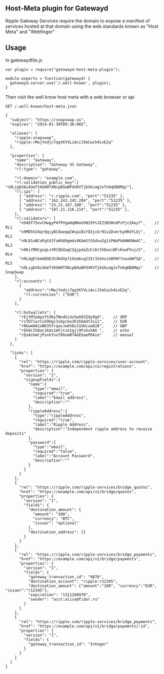 ## Host-Meta plugin for Gatewayd

Ripple Gateway Services require the domain to expose
a manifest of services hosted at that domain using the
web standards known as "Host Meta" and "Webfinger"

## Usage

In gatewaydfile.js

    var plugin = require("gatewayd-host-meta-plugin");

    module.exports = function(gatewayd) {
      gatewayd.server.use('/.well-known', plugin);
    }

Then visit the well know host meta with a web browser or api

    GET /.well-known/host-meta.json 

    {
      "subject": "https://snapswap.us",
      "expires": "2014-01-30T09:30:00Z",

      "aliases": [
        "ripple:snapswap",
        "ripple:rMwjYedjc7qqtKYVLiAccJSmCwih4LnE2q"
      ],

      "properties": {
        "name": "Gateway",
        "description": "Gateway US Gateway",
        "rl:type": "gateway",

        "rl:domain": "example.com",
        "rl:validation_public_key":[ "n9LigbVAi4UeTtKGHHTXNcpBXwBPdVKVTjbSkLmgJvTn6qKB8Mqz"],
        "rl:ips": [
          { "address": "r.ripple.com", "port":"51235" },
          { "address": "162.243.242.204", "port":"51235" },
          { "address": "23.21.167.100", "port":"51235" },
          { "address": "107.21.116.214", "port":"51235" },
        ],
        "rl:validators": [
          "n949f75evCHwgyP4fPVgaHqNHxUVN15PsJEZ3B3HnXPcPjcZAoy7",    // RL1
          "n9MD5h24qrQqiyBC8aeqqCWvpiBiYQ3jxSr91uiDvmrkyHRdYLUj",    // RL2
          "n9L81uNCaPgtUJfaHh89gmdvXKAmSt5Gdsw2g1iPWaPkAHW5Nm4C",    // RL3
          "n9KiYM9CgngLvtRCQHZwgC2gjpdaZcCcbt3VboxiNFcKuwFVujzS",    // RL4
          "n9LdgEtkmGB9E2h3K4Vp7iGUaKuq23Zr32ehxiU8FWY7xoxbWTSA",    // RL5
          "n9LigbVAi4UeTtKGHHTXNcpBXwBPdVKVTjbSkLmgJvTn6qKB8Mqz"     // SnapSwap
        ],
        "rl:accounts": [
          {
            "address":"rMwjYedjc7qqtKYVLiAccJSmCwih4LnE2q",
            "rl:currencies": ["EUR"]
          }
        ],

        "rl:hotwallets": [
          "rEjtM7pApzYS3KyTWndkiUx5wX83Zdy9gd",    // XRP
          "rsTQ7iwrCik9Ugc3zbpcbo2K3SbAdYJss1",    // EUR
          "rNGwmUA1oNK35frqavJwkhbLS1Ubcua828",    // GBP
          "rEk9i7G8ac1kUs1mFjtze1qjj9FzGvXAG ",    // echo
          "rQsAshmCjPsxkYnxY9GnmBTAeEUaePDAie"     // manual
        ]
      },

      "links": [
        {
          "rel": "https://ripple.com/ripple-services/user-account",
          "href": "https://example.com/api/v1/registrations",
          "properties": {
            "version": "1",
            "signupFields":{
              "name":{
                "type":"email",
                "required":"true",
                "label":"Email address",
                "description":""
              },
              "rippleAddress":{
                "type":"rippleAddress",
                "required":"true",
                "label":"Ripple Address",
                "description":"Independent ripple address to receive deposits"
              },
              "password":{
                "type":"email",
                "required":"false",
                "label":"Account Password",
                "description":""
              }
            }
          }
        },
        {
          "rel": "https://ripple.com/ripple-services/bridge_quotes",
          "href": "https://example.com/api/v1/bridge/quotes",
          "properties": {
            "version": "1",
            "fields": {
              "destination_amount": {
                "amount": "100",
                "currency": "BTC",
                "issuer": "optional"
              },
              "destination_address": {}
            }
          }
        },
        {
          "rel": "https://ripple.com/ripple-services/bridge_payments",
          "href": "https://example.com/api/v1/bridge/payments",
          "properties": {
            "version": "1",
            "fields": {
              "gateway_transaction_id": "9876",
              "destination_account": "ripple:r12345",
              "destination_amount": {"amount":"100", "currency":"EUR", "issuer":"r12345"},
              "expiration": "1311280970",
              "sender": "acct:alice@fidor.ru"
            }
          }
        },
        {
          "rel": "https://ripple.com/ripple-services/bridge_payments",
          "href": "https://example.com/api/v1/bridge/payments/:id",
          "properties": {
            "version": "1",
            "fields": {
              "gateway_transaction_id": "Integer"
            }
          }
        }
      ]
    }


